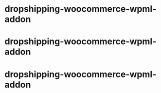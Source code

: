 # dropshipping-woocommerce-wpml-addon
# dropshipping-woocommerce-wpml-addon
# dropshipping-woocommerce-wpml-addon
